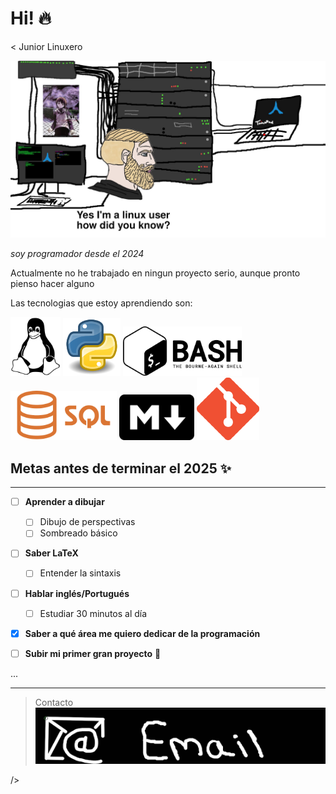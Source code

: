 # Hi! :fire:
<
Junior Linuxero

[![arch](images/btw.jpg)](https://wiki.archlinux.org/title/Main_page "ArchWiki")


_soy programador desde el 2024_

Actualmente no he trabajado en ningun proyecto serio, aunque pronto pienso hacer alguno

Las tecnologias que estoy aprendiendo son:

<img src="images/linux.png" width="80"/> <img src="images/Python.png" width="92"/> <img src="images/sh.png" width="190"/> <img src="images/sql.png" width="170"/> <img src="images/markdown.png" width="120"/> <img src="images/git.png" width="100"/>



## Metas antes de terminar el 2025 :sparkles:

---
- [ ] **Aprender a dibujar**
    - [ ] Dibujo de perspectivas
    - [ ] Sombreado básico

- [ ] **Saber LaTeX**
    - [ ] Entender la sintaxis

- [ ] **Hablar inglés/Portugués**
    - [ ] Estudiar 30 minutos al día

- [x] **Saber a qué área me quiero dedicar de la programación**

- [ ] **Subir mi primer gran proyecto** :tada: 

...

---

> Contacto
![email](images/email.png "skyrmn0@gmail.com")

/>
